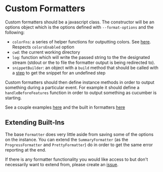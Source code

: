 # Custom Formatters

Custom formatters should be a javascript class. The constructor will be an options object  which is the options defined with `--format-options` and the following:

* `colorFns`: a series of helper functions for outputting colors. See [here](/src/formatter/get_color_fns.js). Respects `colorsEnabled` option
* `cwd`: the current working directory
* `log`: function which will write the passed string to the the designated stream (stdout or the to file the formatter output is being redirected to).
* `snippetBuilder`: an object with a `build` method that should be called with a [step](/src/models/step.js) to get the snippet for an undefined step

Custom formatters should then define instance methods in order to output something during a particular event. For example it should define a `handleBeforeFeatures` function in order to output something as cucumber is starting.

See a couple examples [here](/features/custom_formatter.feature) and the built in formatters [here](/src/formatter)

## Extending Built-Ins

The base `Formatter` does very little aside from saving some of the options on the instance. You can extend the `SummaryFormatter` (as the `ProgressFormatter` and `PrettyFormatter`) do in order to get the same error reporting at the end.

If there is any formatter functionality you would like access to but don't necessarily want to extend from, please create an [issue](https://github.com/cucumber/cucumber-js).
